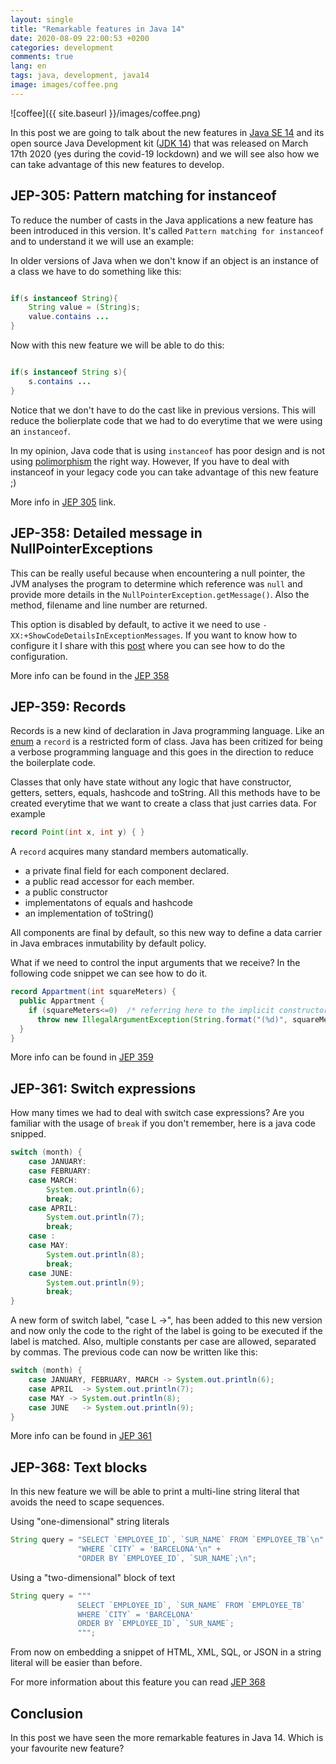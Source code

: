 ```yaml
---
layout: single
title: "Remarkable features in Java 14"
date: 2020-08-09 22:00:53 +0200
categories: development
comments: true
lang: en
tags: java, development, java14 
image: images/coffee.png
---
```


![coffee]({{ site.baseurl }}/images/coffee.png)

In this post we are going to talk about the new features in <a href="https://docs.oracle.com/en/java/javase/14/">Java SE 14</a> and its open source Java Development kit (<a href="https://openjdk.java.net/projects/jdk/14/">JDK 14</a>) that was released on March 17th 2020 (yes during the covid-19 lockdown) and we will see also how we can take advantage of this new features to develop. 

JEP-305: Pattern matching for instanceof
---------------------------------
To reduce the number of casts in the Java applications a new feature has been introduced in this version. It's called `Pattern matching for instanceof` and to understand it we will use an example:

In older versions of Java when we don't know if an object is an instance of a class we have to do something like this:

```java

if(s instanceof String){
	String value = (String)s;
	value.contains ...
}

```
Now with this new feature we will be able to do this:

```java

if(s instanceof String s){
	s.contains ...
}

```
Notice that we don't have to do the cast like in previous versions. This will reduce the bolierplate code that we had to do everytime that we were using an `instanceof`. 

In my opinion, Java code that is using `instanceof` has poor design and is not using <a href="https://www.w3schools.com/java/java_polymorphism.asp">polimorphism</a> the right way. However, If you have to deal with instanceof in your legacy code you can take advantage of this new feature ;)

More info in <a href="https://openjdk.java.net/jeps/305">JEP 305</a> link.

JEP-358: Detailed message in NullPointerExceptions
--------------------------------------------
This can be really useful because when encountering a null pointer, the JVM analyses the program to determine which reference was `null` and provide more details in the `NullPointerException.getMessage()`. Also the method, filename and line number are returned. 

This option is disabled by default, to active it we need to use `-XX:+ShowCodeDetailsInExceptionMessages`. If you want to know how to configure it I share with this <a href="https://jlefebure.com/blog/detailed-nullpointerexception-messages-in-jdk-14">post</a> where you can see how to do the configuration.

More info can be found in the <a href="https://openjdk.java.net/jeps/358">JEP 358</a>

JEP-359: Records 
--------------------------
Records is a new kind of declaration in Java programming language. Like an <a href="https://docs.oracle.com/javase/7/docs/api/java/lang/Enum.html">enum</a> a `record` is a restricted form of class. Java has been critized for being a verbose programming language and this goes in the direction to reduce the boilerplate code. 

Classes that only have state without any logic that have constructor, getters, setters, equals, hashcode and toString. All this methods have to be created everytime that we want to create a class that just carries data. For example 

```java
record Point(int x, int y) { }
```
A `record` acquires many standard members automatically.
- a private final field for each component declared.
- a public read accessor for each member.
- a public constructor
- implementatons of equals and hashcode
- an implementation of toString()

All components are final by default, so this new way to define a data carrier in Java embraces inmutability by default policy. 

What if we need to control the input arguments that we receive? In the following code snippet we can see how to do it. 

```java
record Appartment(int squareMeters) {
  public Appartment {
    if (squareMeters<=0)  /* referring here to the implicit constructor parameters */
      throw new IllegalArgumentException(String.format("(%d)", squareMeters));
  }
}
```

More info can be found in <a href="https://openjdk.java.net/jeps/359">JEP 359</a>

JEP-361: Switch expressions
-------------------
How many times we had to deal with switch case expressions? Are you familiar with the usage of `break` if you don't remember, here is a java code snipped. 

```java
switch (month) {
    case JANUARY:
    case FEBRUARY:
    case MARCH:
        System.out.println(6);
        break;
    case APRIL:
        System.out.println(7);
        break;
    case :
    case MAY:
        System.out.println(8);
        break;
    case JUNE:
        System.out.println(9);
        break;
}
```
A new form of switch label, "case L ->", has been added to this new version and now only the code to the right of the label is going to be executed if the label is matched. Also, multiple constants per case are allowed, separated by commas. The previous code can now be written like this:

```java
switch (month) {
    case JANUARY, FEBRUARY, MARCH -> System.out.println(6);
    case APRIL  -> System.out.println(7);
    case MAY -> System.out.println(8);
    case JUNE   -> System.out.println(9);
}
```
More info can be found in <a href="https://openjdk.java.net/jeps/361">JEP 361</a>

JEP-368: Text blocks
------------------------
In this new feature we will be able to print a multi-line string literal that avoids the need to scape sequences.

Using "one-dimensional" string literals

```java
String query = "SELECT `EMPLOYEE_ID`, `SUR_NAME` FROM `EMPLOYEE_TB`\n" +
               "WHERE `CITY` = 'BARCELONA'\n" +
               "ORDER BY `EMPLOYEE_ID`, `SUR_NAME`;\n";
```
Using a "two-dimensional" block of text

```java
String query = """
               SELECT `EMPLOYEE_ID`, `SUR_NAME` FROM `EMPLOYEE_TB`
               WHERE `CITY` = 'BARCELONA'
               ORDER BY `EMPLOYEE_ID`, `SUR_NAME`;
               """;
```

From now on embedding a snippet of HTML, XML, SQL, or JSON in a string literal will be easier than before. 

For more information about this feature you can read <a href="https://openjdk.java.net/jeps/368">JEP 368</a>

Conclusion
------------------------
In this post we have seen the more remarkable features in Java 14. Which is your favourite new feature? 



